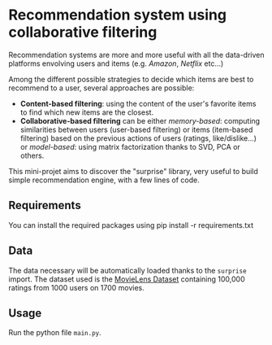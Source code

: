 # Recommendation system using collaborative filtering

Recommendation systems are more and more useful with all the data-driven platforms envolving users and items (e.g. *Amazon*, *Netflix* etc...)

Among the different possible strategies to decide which items are best to recommend to a user, several approaches are possible:
* **Content-based filtering**: using the content of the user's favorite items to find which new items are the closest.
* **Collaborative-based filtering** can be either *memory-based*: computing similarities between users (user-based filtering) or items (item-based filtering) based on the previous actions of users (ratings, like/dislike...) 
or *model-based*: using matrix factorization thanks to SVD, PCA or others.

This mini-projet aims to discover the "surprise" library, very useful to build simple recommendation engine, with a few lines of code.

## Requirements
You can install the required packages using pip install -r requirements.txt

## Data
The data necessary will be automatically loaded thanks to the `surprise` import. The dataset used is the [MovieLens Dataset](https://grouplens.org/datasets/movielens/100k/) containing 100,000 ratings from 1000 users on 1700 movies.

## Usage
Run the python file `main.py`.

